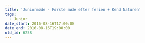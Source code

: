 ```yaml
---
title: 'Juniormøde - Første møde efter ferien + Kend Naturen'
tags:
  - Junior
date_start: 2016-08-16T17:00:00
date_end: 2016-08-16T19:00:00
old_id: 6258
---
```

